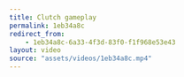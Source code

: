 ```yaml
---
title: Clutch gameplay
permalink: 1eb34a8c
redirect_from:
	- 1eb34a8c-6a33-4f3d-83f0-f1f968e53e43
layout: video
source: "assets/videos/1eb34a8c.mp4"
---
```

